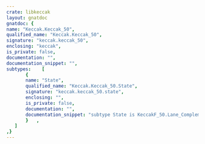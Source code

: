 ```yaml
---
crate: libkeccak
layout: gnatdoc
gnatdoc: {
name: "Keccak.Keccak_50",
qualified_name: "Keccak.Keccak_50",
signature: "keccak.keccak_50",
enclosing: "keccak",
is_private: false,
documentation: "",
documentation_snippet: "",
subtypes:    [
       {
       name: "State",
       qualified_name: "Keccak.Keccak_50.State",
       signature: "keccak.keccak_50.state",
       enclosing: "",
       is_private: false,
       documentation: "",
       documentation_snippet: "subtype State is KeccakF_50.Lane_Complemented_State;",
       }   ,
   ]
,}
---
```

